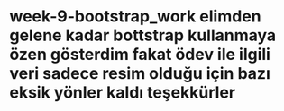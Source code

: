 # week-9-bootstrap_work elimden gelene kadar bottstrap kullanmaya özen gösterdim fakat ödev ile ilgili veri sadece resim olduğu için bazı eksik yönler kaldı  teşekkürler
